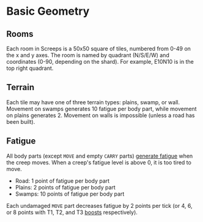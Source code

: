 # Basic Geometry

## Rooms

Each room in Screeps is a 50x50 square of tiles, numbered from 0-49 on the x and y axes. The room is named by quadrant (N/S/E/W) and coordinates (0-90, depending on the shard). For example, E10N10 is in the top right quadrant.

## Terrain

Each tile may have one of three terrain types: plains, swamp, or wall. Movement on swamps generates 10 fatigue per body part, while movement on plains generates 2. Movement on walls is impossible (unless a road has been built).

## Fatigue

All body parts (except `MOVE` and empty `CARRY` parts) [generate fatigue](https://docs.screeps.com/creeps.html#Movement) when the creep moves. When a creep's fatigue level is above 0, it is too tired to move.

- Road: 1 point of fatigue per body part
- Plains: 2 points of fatigue per body part
- Swamps: 10 points of fatigue per body part

Each undamaged `MOVE` part decreases fatigue by 2 points per tick (or 4, 6, or 8 points with T1, T2, and T3 [boosts](https://docs.screeps.com/resources.html#Creep-boosts) respectively).
